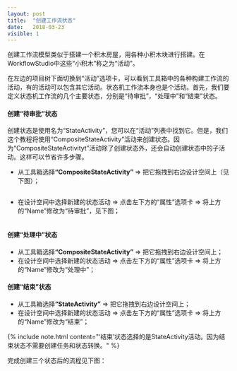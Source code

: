 ```yaml
---
layout: post
title:  "创建工作流状态"
date:   2018-03-23
visible: 1
---
```


创建工作流模型类似于搭建一个积木房屋，用各种小积木块进行搭建。在WorkflowStudio中这些“小积木”称之为“活动”。

在左边的项目树下面切换到“活动”选项卡，可以看到工具箱中的各种构建工作流的活动，有的活动可以包含其它活动。状态机工作流本身也是个活动。首先，我们要定义状态机工作流的几个主要状态，分别是“待审批”，“处理中”和“结束”状态。

#### 创建“待审批”状态

创建状态是使用名为“StateActivity”，您可以在“活动”列表中找到它。但是，我们这个教程将使用“CompositeStateActivity”活动来创建状态。因为“CompositeStateActivityt”活动除了创建状态外，还会自动创建状态中的子活动。这样可以节省许多步骤。

* 从工具箱选择<strong>“CompositeStateActivity”</strong> => 把它拖拽到右边设计空间上（见下图）；

<img src="{{'/assets/img/2018-3-23-创建开始状态.png' | prepend: site.baseurl }}" alt="">

* 在设计空间中选择新建的状态活动 => 点击左下方的“属性”选项卡 => 将上方的“Name”修改为“待审批”，见下图；

<img src="{{'/assets/img/2018-3-23-修改开始状态名称.png' | prepend: site.baseurl }}" alt="">

#### 创建“处理中”状态

* 从工具箱选择<strong>“CompositeStateActivity”</strong> => 把它拖拽到右边设计空间上；
* 在设计空间中选择新建的状态活动 => 点击左下方的“属性”选项卡 => 将上方的“Name”修改为“处理中”；

#### 创建“结束”状态

* 从工具箱选择<strong>“StateActivity”</strong> => 把它拖拽到右边设计空间上；
* 在设计空间中选择新建的状态活动 => 点击左下方的“属性”选项卡 => 将上方的“Name”修改为“结束”；

{% include note.html content="‘结束’状态选择的是StateActivity活动。因为结束状态不需要创建任务和状态转换。" %}

完成创建三个状态后的流程见下图：
<img src="{{'/assets/img/2018-3-23-三个状态的流程图.png' | prepend: site.baseurl }}" alt="">


